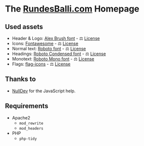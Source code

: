 # The [RundesBalli.com](https://RundesBalli.com) Homepage

## Used assets
- Header & Logo: [Alex Brush font](https://fonts.google.com/specimen/Alex+Brush) - ⚖️ [License](https://fonts.google.com/specimen/Alex+Brush/license)
- Icons: [Fontawesome](https://github.com/FortAwesome/Font-Awesome) - ⚖️ [License](https://github.com/FortAwesome/Font-Awesome/blob/6.x/LICENSE.txt)
- Normal text: [Roboto font](https://fonts.google.com/specimen/Roboto) - ⚖️ [License](https://fonts.google.com/specimen/Roboto/license)
- Headings: [Roboto Condensed font](https://fonts.google.com/specimen/Roboto+Condensed) - ⚖️ [License](https://fonts.google.com/specimen/Roboto+Condensed/license)
- Monotext: [Roboto Mono font](https://fonts.google.com/specimen/Roboto+Mono) - ⚖️ [License](https://fonts.google.com/specimen/Roboto+Mono/license)
- Flags: [flag-icons](https://github.com/lipis/flag-icons/) - ⚖️ [License](https://github.com/lipis/flag-icons/blob/main/LICENSE)

## Thanks to
- [NullDev](https://github.com/NullDev) for the JavaScript help.

## Requirements
- Apache2
  - `mod_rewrite`
  - `mod_headers`
- PHP
  - `php-tidy`
